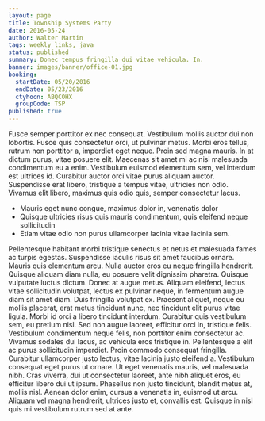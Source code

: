 ```yaml
---
layout: page
title: Township Systems Party
date: 2016-05-24
author: Walter Martin
tags: weekly links, java
status: published
summary: Donec tempus fringilla dui vitae vehicula. In.
banner: images/banner/office-01.jpg
booking:
  startDate: 05/20/2016
  endDate: 05/23/2016
  ctyhocn: ABQCOHX
  groupCode: TSP
published: true
---
```

Fusce semper porttitor ex nec consequat. Vestibulum mollis auctor dui non lobortis. Fusce quis consectetur orci, ut pulvinar metus. Morbi eros tellus, rutrum non porttitor a, imperdiet eget neque. Proin sed magna mauris. In at dictum purus, vitae posuere elit. Maecenas sit amet mi ac nisi malesuada condimentum eu a enim. Vestibulum euismod elementum sem, vel interdum est ultrices id. Curabitur auctor orci vitae purus aliquam auctor. Suspendisse erat libero, tristique a tempus vitae, ultricies non odio. Vivamus elit libero, maximus quis odio quis, semper consectetur lacus.

* Mauris eget nunc congue, maximus dolor in, venenatis dolor
* Quisque ultricies risus quis mauris condimentum, quis eleifend neque sollicitudin
* Etiam vitae odio non purus ullamcorper lacinia vitae lacinia sem.

Pellentesque habitant morbi tristique senectus et netus et malesuada fames ac turpis egestas. Suspendisse iaculis risus sit amet faucibus ornare. Mauris quis elementum arcu. Nulla auctor eros eu neque fringilla hendrerit. Quisque aliquam diam nulla, eu posuere velit dignissim pharetra. Quisque vulputate luctus dictum. Donec at augue metus. Aliquam eleifend, lectus vitae sollicitudin volutpat, lectus ex pulvinar neque, in fermentum augue diam sit amet diam. Duis fringilla volutpat ex. Praesent aliquet, neque eu mollis placerat, erat metus tincidunt nunc, nec tincidunt elit purus vitae ligula. Morbi id orci a libero tincidunt interdum. Curabitur quis vestibulum sem, eu pretium nisl. Sed non augue laoreet, efficitur orci in, tristique felis. Vestibulum condimentum neque felis, non porttitor enim consectetur ac. Vivamus sodales dui lacus, ac vehicula eros tristique in. Pellentesque a elit ac purus sollicitudin imperdiet.
Proin commodo consequat fringilla. Curabitur ullamcorper justo lectus, vitae lacinia justo eleifend a. Vestibulum consequat eget purus ut ornare. Ut eget venenatis mauris, vel malesuada nibh. Cras viverra, dui ut consectetur laoreet, ante nibh aliquet eros, eu efficitur libero dui ut ipsum. Phasellus non justo tincidunt, blandit metus at, mollis nisl. Aenean dolor enim, cursus a venenatis in, euismod ut arcu. Aliquam vel magna hendrerit, ultrices justo et, convallis est. Quisque in nisl quis mi vestibulum rutrum sed at ante.
